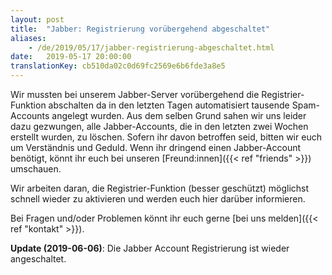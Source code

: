 ```yaml
---
layout: post
title:  "Jabber: Registrierung vorübergehend abgeschaltet"
aliases:
    - /de/2019/05/17/jabber-registrierung-abgeschaltet.html
date:   2019-05-17 20:00:00
translationKey: cb510da02c0d69fc2569e6b6fde3a8e5
---
```

Wir mussten bei unserem Jabber-Server vorübergehend die Registrier-Funktion abschalten da in den
letzten Tagen automatisiert tausende Spam-Accounts angelegt wurden. Aus dem selben Grund sahen wir uns leider dazu
gezwungen, alle Jabber-Accounts, die in den letzten zwei Wochen erstellt wurden, zu löschen. Sofern ihr davon betroffen
seid, bitten wir euch um Verständnis und Geduld. Wenn ihr dringend einen Jabber-Account benötigt, könnt ihr euch bei
unseren [Freund:innen]({{< ref "friends" >}}) umschauen.

Wir arbeiten daran, die Registrier-Funktion (besser geschützt) möglichst schnell wieder zu aktivieren und werden euch
hier darüber informieren.

Bei Fragen und/oder Problemen könnt ihr euch gerne [bei uns melden]({{< ref "kontakt" >}}).

**Update (2019-06-06)**: Die Jabber Account Registrierung ist wieder angeschaltet.
